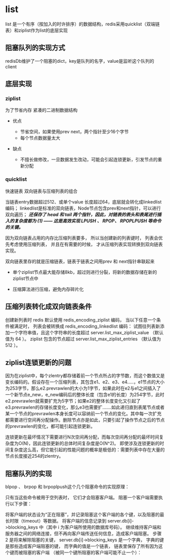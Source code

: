 # list
list 是一个有序（按加入的时许排序）的数据结构，redis采用quicklist（双端链表）和ziplist作为list的底层实现




## 阻塞队列的实现方式

redisDb维护了一个阻塞的dict，key是队列的名字，value是监听这个队列的client


## 底层实现

### ziplist
为了节省内存
紧凑的二进制数据结构

+ 优点
    + 节省空间，如果使用prev next，两个指针至少16个字节
    + 每个节点数据量太大

+ 缺点
    + 不擅长做修改，一旦数据发生改动，可能会引起连锁更新，引发节点的重新分配


### quicklist
快速链表
双向链表与压缩列表的组合 

当链表entry数据超过512、或单个value 长度超过64，底层就会转化成linkedlist编码；
linkedlist是标准的双向链表，Node节点包含prev和next指针，可以进行双向遍历；
***还保存了 head 和 tail 两个指针，因此，对链表的表头和表尾进行插入的复杂度都为 (1) —— 这是高效实现 LPUSH 、 RPOP、 RPOPLPUSH 等命令的关键。***


因为双向链表占用的内存比压缩列表要多， 所以当创建新的列表键时， 列表会优先考虑使用压缩列表， 并且在有需要的时候， 才从压缩列表实现转换到双向链表实现。

双向链表里存的就是压缩链表，链表于链表之间用prev 和 next指针串联起来
+ 单个ziplist节点最大能存储8kb，超过则进行分裂，将新的数据存储在新的ziplist节点中

+ 压缩算法进行压缩，避免内存碎片化


## 压缩列表转化成双向链表条件
创建新列表时 redis 默认使用 redis_encoding_ziplist 编码， 当以下任意一个条件被满足时， 列表会被转换成 redis_encoding_linkedlist 编码：
    试图往列表新添加一个字符串值，且这个字符串的长度超过 server.list_max_ziplist_value （默认值为 64 ）。
    ziplist 包含的节点超过 server.list_max_ziplist_entries （默认值为 512 ）。



## ziplist连锁更新的问题
因为在ziplist中，每个zlentry都存储着前一个节点所占的字节数，而这个数值又是变长编码的。假设存在一个压缩列表，其包含e1、e2、e3、e4…..，e1节点的大小为253字节，那么e2.prevrawlen的大小为1字节，如果此时在e2与e1之间插入了一个新节点e_new，e_new编码后的整体长度（包含e1的长度）为254字节，此时e2.prevrawlen就需要扩充为5字节；如果e2的整体长度变化又引起了e3.prevrawlen的存储长度变化，那么e3也需要扩…….如此递归直到表尾节点或者某一个节点的prevrawlen本身长度可以容纳前一个节点的变化。其中每一次扩充都需要进行空间再分配操作。删除节点亦是如此，只要引起了操作节点之后的节点的prevrawlen的变化，都可能引起连锁更新。

连锁更新在最坏情况下需要进行N次空间再分配，而每次空间再分配的最坏时间复杂度为O(N)，因此连锁更新的总体时间复杂度是O(N^2)。
即使涉及连锁更新的时间复杂度这么高，但它能引起的性能问题的概率是极低的：需要列表中存在大量的节点长度接近254的zlentry。



## 阻塞队列的实现
blpop 、 brpop 和 brpoplpush这个几个阻塞命令的实现原理：

只有当这些命令被用于空列表时， 它们才会阻塞客户端。
阻塞一个客户端需要执行以下步骤：

将客户端的状态设为“正在阻塞”，并记录阻塞这个客户端的各个键，以及阻塞的最长时限（timeout）等数据。
将客户端的信息记录到 server.db[i]->blocking_keys 中（其中 i 为客户端所使用的数据库号码）。
继续维持客户端和服务器之间的网络连接，但不再向客户端传送任何信息，造成客户端阻塞。
步骤 2 是将来解除阻塞的关键， server.db[i]->blocking_keys 是一个字典， 字典的键是那些造成客户端阻塞的键， 而字典的值是一个链表， 链表里保存了所有因为这个键而被阻塞的客户端 （被同一个键所阻塞的客户端可能不止一个）：